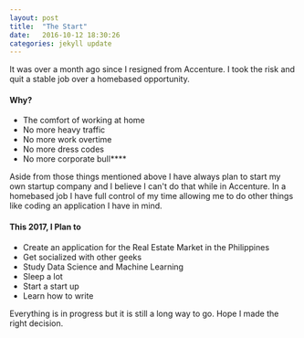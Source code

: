```yaml
---
layout: post
title:  "The Start"
date:   2016-10-12 18:30:26
categories: jekyll update
---
```

It was over a month ago since I resigned from Accenture.  I took the risk and quit a stable job over a homebased opportunity.  

#### Why?

* The comfort of working at home
* No more heavy traffic
* No more work overtime
* No more dress codes
* No more corporate bull****

Aside from those things mentioned above I have always plan to start my own startup company and I believe I can't do that while in Accenture.  In a homebased job I have full control of my time allowing me to do other things like coding an application I have in mind.

#### This 2017, I Plan to

* Create an application for the Real Estate Market in the Philippines
* Get socialized with other geeks
* Study Data Science and Machine Learning
* Sleep a lot
* Start a start up
* Learn how to write

Everything is in progress but it is still a long way to go. Hope I made the right decision.